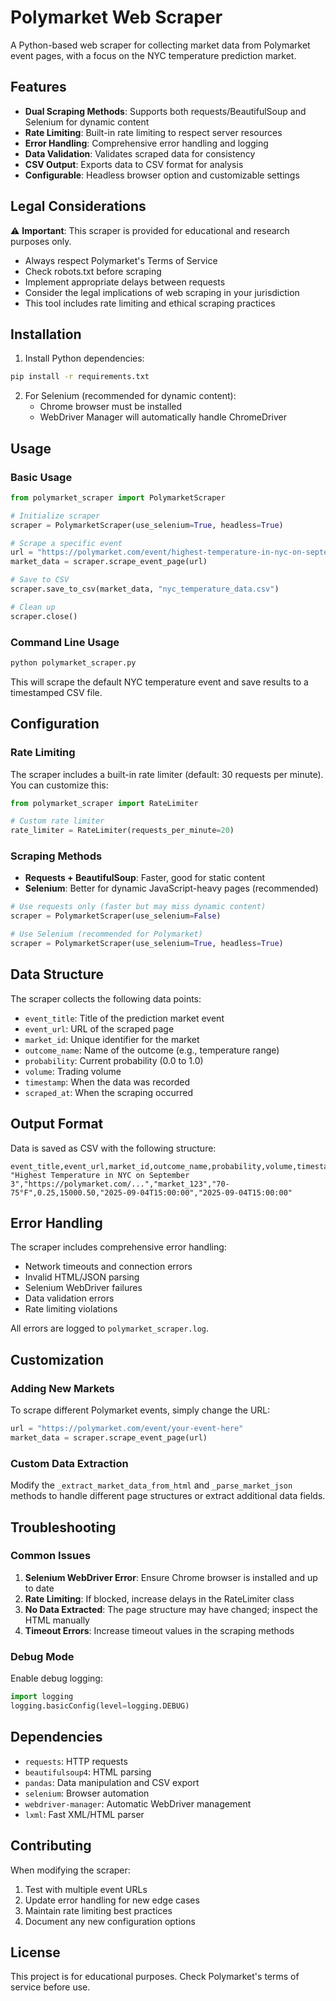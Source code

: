 # Polymarket Web Scraper

A Python-based web scraper for collecting market data from Polymarket event pages, with a focus on the NYC temperature prediction market.

## Features

- **Dual Scraping Methods**: Supports both requests/BeautifulSoup and Selenium for dynamic content
- **Rate Limiting**: Built-in rate limiting to respect server resources
- **Error Handling**: Comprehensive error handling and logging
- **Data Validation**: Validates scraped data for consistency
- **CSV Output**: Exports data to CSV format for analysis
- **Configurable**: Headless browser option and customizable settings

## Legal Considerations

⚠️ **Important**: This scraper is provided for educational and research purposes only.

- Always respect Polymarket's Terms of Service
- Check robots.txt before scraping
- Implement appropriate delays between requests
- Consider the legal implications of web scraping in your jurisdiction
- This tool includes rate limiting and ethical scraping practices

## Installation

1. Install Python dependencies:

```bash
pip install -r requirements.txt
```

2. For Selenium (recommended for dynamic content):
   - Chrome browser must be installed
   - WebDriver Manager will automatically handle ChromeDriver

## Usage

### Basic Usage

```python
from polymarket_scraper import PolymarketScraper

# Initialize scraper
scraper = PolymarketScraper(use_selenium=True, headless=True)

# Scrape a specific event
url = "https://polymarket.com/event/highest-temperature-in-nyc-on-september-3-891?tid=1756943550565"
market_data = scraper.scrape_event_page(url)

# Save to CSV
scraper.save_to_csv(market_data, "nyc_temperature_data.csv")

# Clean up
scraper.close()
```

### Command Line Usage

```bash
python polymarket_scraper.py
```

This will scrape the default NYC temperature event and save results to a timestamped CSV file.

## Configuration

### Rate Limiting

The scraper includes a built-in rate limiter (default: 30 requests per minute). You can customize this:

```python
from polymarket_scraper import RateLimiter

# Custom rate limiter
rate_limiter = RateLimiter(requests_per_minute=20)
```

### Scraping Methods

- **Requests + BeautifulSoup**: Faster, good for static content
- **Selenium**: Better for dynamic JavaScript-heavy pages (recommended)

```python
# Use requests only (faster but may miss dynamic content)
scraper = PolymarketScraper(use_selenium=False)

# Use Selenium (recommended for Polymarket)
scraper = PolymarketScraper(use_selenium=True, headless=True)
```

## Data Structure

The scraper collects the following data points:

- `event_title`: Title of the prediction market event
- `event_url`: URL of the scraped page
- `market_id`: Unique identifier for the market
- `outcome_name`: Name of the outcome (e.g., temperature range)
- `probability`: Current probability (0.0 to 1.0)
- `volume`: Trading volume
- `timestamp`: When the data was recorded
- `scraped_at`: When the scraping occurred

## Output Format

Data is saved as CSV with the following structure:

```csv
event_title,event_url,market_id,outcome_name,probability,volume,timestamp,scraped_at
"Highest Temperature in NYC on September 3","https://polymarket.com/...","market_123","70-75°F",0.25,15000.50,"2025-09-04T15:00:00","2025-09-04T15:00:00"
```

## Error Handling

The scraper includes comprehensive error handling:

- Network timeouts and connection errors
- Invalid HTML/JSON parsing
- Selenium WebDriver failures
- Data validation errors
- Rate limiting violations

All errors are logged to `polymarket_scraper.log`.

## Customization

### Adding New Markets

To scrape different Polymarket events, simply change the URL:

```python
url = "https://polymarket.com/event/your-event-here"
market_data = scraper.scrape_event_page(url)
```

### Custom Data Extraction

Modify the `_extract_market_data_from_html` and `_parse_market_json` methods to handle different page structures or extract additional data fields.

## Troubleshooting

### Common Issues

1. **Selenium WebDriver Error**: Ensure Chrome browser is installed and up to date
2. **Rate Limiting**: If blocked, increase delays in the RateLimiter class
3. **No Data Extracted**: The page structure may have changed; inspect the HTML manually
4. **Timeout Errors**: Increase timeout values in the scraping methods

### Debug Mode

Enable debug logging:

```python
import logging
logging.basicConfig(level=logging.DEBUG)
```

## Dependencies

- `requests`: HTTP requests
- `beautifulsoup4`: HTML parsing
- `pandas`: Data manipulation and CSV export
- `selenium`: Browser automation
- `webdriver-manager`: Automatic WebDriver management
- `lxml`: Fast XML/HTML parser

## Contributing

When modifying the scraper:

1. Test with multiple event URLs
2. Update error handling for new edge cases
3. Maintain rate limiting best practices
4. Document any new configuration options

## License

This project is for educational purposes. Check Polymarket's terms of service before use.
